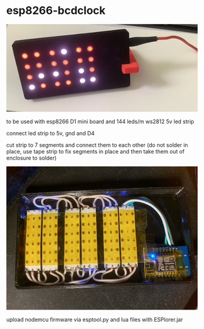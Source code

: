 # esp8266-bcdclock

<img src="clockimage.jpg" alt="clock image">

to be used with esp8266 D1 mini board and 144 leds/m ws2812 5v led strip

connect led strip to 5v, gnd and D4

cut strip to 7 segments and connect them to each other (do not solder in place, use tape strip to fix segments in place and then take them out of enclosure to solder)

<img src="scheme.jpg" alt="clock image">

upload nodemcu firmware via esptool.py and lua files with ESPlorer.jar
